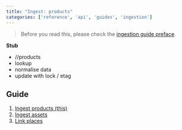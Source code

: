 ```yaml
---
title: "Ingest: products"
categories: ['reference', 'api', 'guides', 'ingestion']
---
```


> Before you read this, please check the [ingestion guide preface](ingestion).

**Stub**

- /<endpoint>/products
- lookup
- normalise data
- update with lock / etag

## Guide

1. [Ingest products (this)](ingest-products)
2. [Ingest assets](ingest-assets)
3. [Link places](ingest-link-places)
